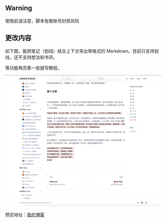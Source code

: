 ## Warning

使用前请注意，脚本有致账号封禁风险

## 更改内容

如下图，能把笔记（划线）结合上下文导出带格式的 Markdown。目前只支持划线，还不支持想法和书评。

等功能再完善一些就写教程。

![preview](image.png)

预览地址：[我的博客](https://lionad.art/books/)
